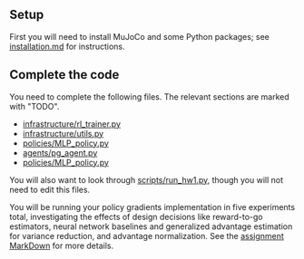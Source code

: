 ## Setup

First you will need to install MuJoCo and some Python packages; see [installation.md](installation.md) for instructions. 

## Complete the code

You need to complete the following files. The relevant sections are marked with "TODO".

- [infrastructure/rl_trainer.py](wurl/infrastructure/rl_trainer.py)
- [infrastructure/utils.py](wurl/infrastructure/utils.py)
- [policies/MLP_policy.py](wurl/policies/MLP_policy.py)
- [agents/pg_agent.py](wurl/agents/pg_agent.py)
- [policies/MLP_policy.py](wurl/policies/MLP_policy)

You will also want to look through [scripts/run_hw1.py](wurl/scripts/run_hw1.py), though you will not need to edit this files.

You will be running your policy gradients implementation in five experiments total, investigating the effects of design decisions like reward-to-go estimators, neural network baselines and generalized advantage estimation for variance reduction, and advantage normalization. See the [assignment MarkDown](hw1.md) for more details.
